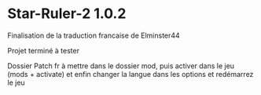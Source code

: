 # Star-Ruler-2 1.0.2
Finalisation de la traduction francaise de Elminster44

Projet terminé à tester

Dossier Patch fr à mettre dans le dossier mod, puis activer dans le jeu (mods + activate) 
et enfin changer la langue dans les options et redémarrez le jeu
